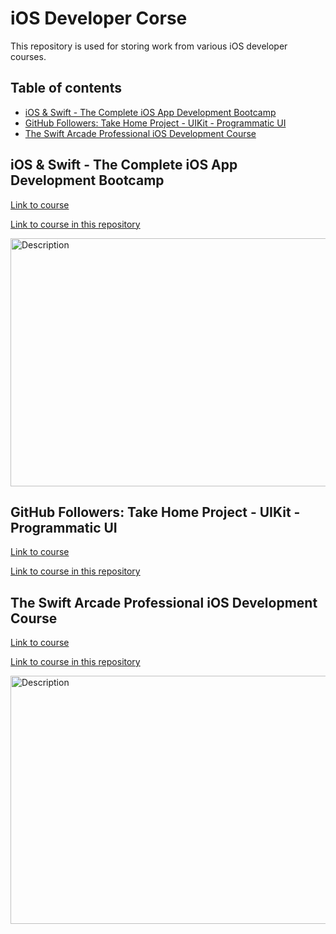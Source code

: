 # iOS Developer Corse
This repository is used for storing work from various iOS developer courses.

## Table of contents
- [iOS & Swift - The Complete iOS App Development Bootcamp](#ios--swift---the-complete-ios-app-development-bootcamp)
- [GitHub Followers: Take Home Project - UIKit - Programmatic UI](#github-followers-take-home-project---uikit---programmatic-ui)
- [The Swift Arcade Professional iOS Development Course](#the-swift-arcade-professional-ios-development-course)

## iOS & Swift - The Complete iOS App Development Bootcamp
[Link to course](https://www.udemy.com/course/ios-13-app-development-bootcamp/?couponCode=KEEPLEARNING)

[Link to course in this repository]()

<img  src="https://github.com/patinya2001/iOS-Developer-Corses/assets/149204731/90d5183f-b0a0-4c1b-9573-1ee4c9dc1e21"  alt="Description"  width="533"  height="397">

## GitHub Followers: Take Home Project - UIKit - Programmatic UI
[Link to course](https://www.youtube.com/watch?v=JzngncpZLuw&t=3478s)

[Link to course in this repository](Take%20Home%20Project%20-%20UIKit%20-%20Programmatic%20UI/)

## The Swift Arcade Professional iOS Development Course
[Link to course](https://www.udemy.com/course/the-swift-arcade-professional-ios-development-course-uikit/?referralCode=2A5FFBFFF1F8013C3271&couponCode=KEEPLEARNING)

[Link to course in this repository](The%20Swift%20Arcade%20Professional%20iOS%20Development%20Course/)

<img  src="https://github.com/patinya2001/iOS-Developer-Corses/assets/149204731/9b577b42-7e30-4522-bb53-7e694d081ab5"  alt="Description"  width="533"  height="397">

